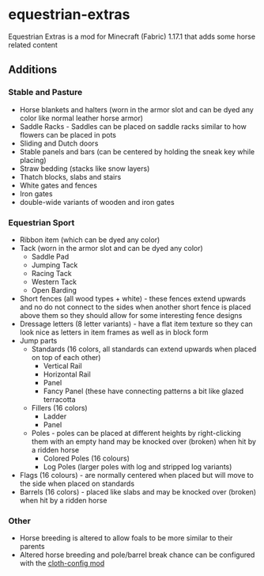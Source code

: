 # equestrian-extras

Equestrian Extras is a mod for Minecraft (Fabric) 1.17.1 that adds some horse related content

## Additions

### Stable and Pasture
 - Horse blankets and halters (worn in the armor slot and can be dyed any color like normal leather horse armor)
 - Saddle Racks - Saddles can be placed on saddle racks similar to how flowers can be placed in pots
 - Sliding and Dutch doors
 - Stable panels and bars (can be centered by holding the sneak key while placing)
 - Straw bedding (stacks like snow layers)
 - Thatch blocks, slabs and stairs
 - White gates and fences
 - Iron gates
 - double-wide variants of wooden and iron gates
 
### Equestrian Sport
 - Ribbon item (which can be dyed any color)
 - Tack (worn in the armor slot and can be dyed any color)
   - Saddle Pad
   - Jumping Tack
   - Racing Tack
   - Western Tack
   - Open Barding
 - Short fences (all wood types + white) - these fences extend upwards and no do not connect to the sides when another short fence is placed above them so they should allow for some interesting fence designs
 - Dressage letters (8 letter variants) - have a flat item texture so they can look nice as letters in item frames as well as in block form
 - Jump parts
   - Standards (16 colors, all standards can extend upwards when placed on top of each other)
     - Vertical Rail
     - Horizontal Rail
     - Panel
     - Fancy Panel (these have connecting patterns a bit like glazed terracotta
   - Fillers (16 colors)
     - Ladder
     - Panel
   - Poles - poles can be placed at different heights by right-clicking them with an empty hand may be knocked over (broken) when hit by a ridden horse
     - Colored Poles (16 colours)
     - Log Poles (larger poles with log and stripped log variants)
 - Flags (16 colours) - are normally centered when placed but will move to the side when placed on standards
 - Barrels (16 colors) - placed like slabs and may be knocked over (broken) when hit by a ridden horse
 
 ### Other
  - Horse breeding is altered to allow foals to be more similar to their parents
  - Altered horse breeding and pole/barrel break chance can be configured with the [cloth-config mod](https://modrinth.com/mod/cloth-config)
